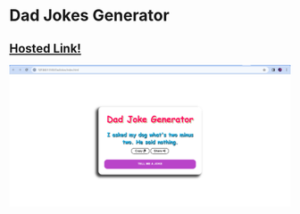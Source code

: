 # Dad Jokes Generator

## [Hosted Link!](https://hsc92180.github.io/JS-Projects/DadJokesGenerator/)

![Alt text](image.png)